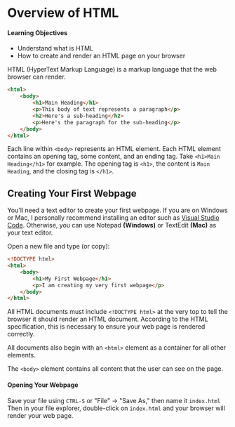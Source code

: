# Overview of HTML

<!-- Think about the components of this [web page](). You have major components like the navigation bar,  -->

#### Learning Objectives

- Understand what is HTML
- How to create and render an HTML page on your browser

HTML (HyperText Markup Language) is a markup language that the web browser can render. 



```html
<html>
    <body>
        <h1>Main Heading</h1>
        <p>This body of text represents a paragraph</p>
        <h2>Here's a sub-heading</h2>
        <p>Here's the paragraph for the sub-heading</p>
    </body>
</html>
```

Each line within `<body>` represents an HTML element. Each HTML element contains an opening tag, some content, and an ending tag. Take `<h1>Main Heading</h1>` for example. The opening tag is `<h1>`, the content is `Main Heading`, and the closing tag is `</h1>`.

## Creating Your First Webpage

You'll need a text editor to create your first webpage. If you are on Windows or Mac, I personally recommend installing an editor such as [Visual Studio Code](https://code.visualstudio.com/). Otherwise, you can use Notepad **(Windows)** or TextEdit **(Mac)** as your text editor.

Open a new file and type (or copy): 
```html
<!DOCTYPE html>
<html> 
    <body>
        <h1>My First Webpage</h1>
        <p>I am creating my very first webpage</p>
    </body>
</html>
```

All HTML documents must include `<!DOCTYPE html>` at the very top to tell the browser it should render an HTML document. According to the HTML specification, this is necessary to ensure your web page is rendered correctly.

All documents also begin with an `<html>` element as a container for all other elements.

The `<body>` element contains all content that the user can see on the page.

#### Opening Your Webpage

Save your file using `CTRL-S` or "File" -> "Save As," then name it `index.html` Then in your file explorer, double-click on `index.html` and your browser will render your web page.
